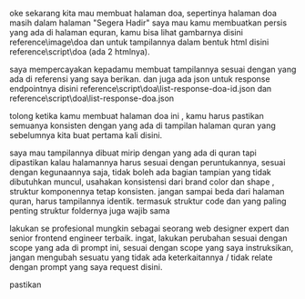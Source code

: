 oke sekarang kita mau membuat halaman doa, sepertinya halaman doa masih dalam halaman "Segera Hadir" 
saya mau kamu membuatkan persis yang ada di halaman equran, kamu bisa lihat gambarnya disini reference\image\doa dan untuk tampilannya dalam bentuk html disini reference\script\doa (ada 2 htmlnya).

saya mempercayakan kepadamu membuat tampilannya sesuai dengan yang ada di referensi yang saya berikan. dan juga ada json untuk response endpointnya disini reference\script\doa\list-response-doa-id.json dan reference\script\doa\list-response-doa.json

tolong ketika kamu membuat halaman doa ini , kamu harus pastikan semuanya konsisten dengan yang ada di tampilan halaman quran yang sebelumnya kita buat pertama kali disini. 

saya mau tampilannya dibuat mirip dengan yang ada di quran tapi dipastikan kalau halamannya harus sesuai dengan peruntukannya, sesuai dengan kegunaannya saja, tidak boleh ada bagian tampian yang tidak dibutuhkan muncul, usahakan konsistensi dari brand color dan shape , struktur komponennya tetap konsisten. jangan sampai beda dari halaman quran, harus tampilannya identik. termasuk struktur code dan yang paling penting struktur foldernya juga wajib sama

lakukan se profesional mungkin sebagai seorang web designer expert dan senior frontend engineer terbaik. ingat, lakukan perubahan sesuai dengan scope yang ada di prompt ini, sesuai dengan scope yang saya instruksikan, jangan mengubah sesuatu yang tidak ada keterkaitannya / tidak relate dengan prompt yang saya request disini.

pastikan 